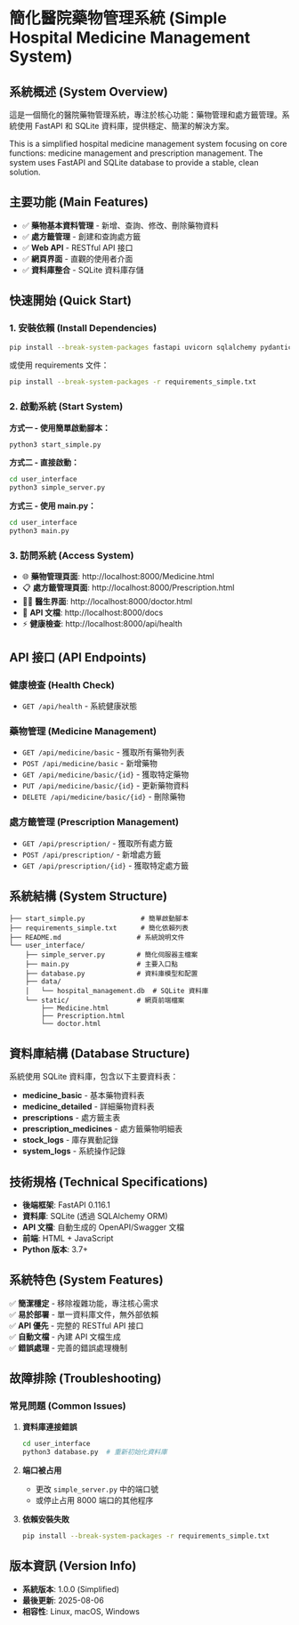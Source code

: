 # 簡化醫院藥物管理系統 (Simple Hospital Medicine Management System)

## 系統概述 (System Overview)

這是一個簡化的醫院藥物管理系統，專注於核心功能：藥物管理和處方籤管理。系統使用 FastAPI 和 SQLite 資料庫，提供穩定、簡潔的解決方案。

This is a simplified hospital medicine management system focusing on core functions: medicine management and prescription management. The system uses FastAPI and SQLite database to provide a stable, clean solution.

## 主要功能 (Main Features)

- ✅ **藥物基本資料管理** - 新增、查詢、修改、刪除藥物資料
- ✅ **處方籤管理** - 創建和查詢處方籤
- ✅ **Web API** - RESTful API 接口
- ✅ **網頁界面** - 直觀的使用者介面
- ✅ **資料庫整合** - SQLite 資料庫存儲

## 快速開始 (Quick Start)

### 1. 安裝依賴 (Install Dependencies)

```bash
pip install --break-system-packages fastapi uvicorn sqlalchemy pydantic pyyaml
```

或使用 requirements 文件：
```bash
pip install --break-system-packages -r requirements_simple.txt
```

### 2. 啟動系統 (Start System)

**方式一 - 使用簡單啟動腳本：**
```bash
python3 start_simple.py
```

**方式二 - 直接啟動：**
```bash
cd user_interface
python3 simple_server.py
```

**方式三 - 使用 main.py：**
```bash
cd user_interface
python3 main.py
```

### 3. 訪問系統 (Access System)

- 🌐 **藥物管理頁面**: http://localhost:8000/Medicine.html
- 📋 **處方籤管理頁面**: http://localhost:8000/Prescription.html
- 👨‍⚕️ **醫生界面**: http://localhost:8000/doctor.html
- 📖 **API 文檔**: http://localhost:8000/docs
- ⚡ **健康檢查**: http://localhost:8000/api/health

## API 接口 (API Endpoints)

### 健康檢查 (Health Check)
- `GET /api/health` - 系統健康狀態

### 藥物管理 (Medicine Management)
- `GET /api/medicine/basic` - 獲取所有藥物列表
- `POST /api/medicine/basic` - 新增藥物
- `GET /api/medicine/basic/{id}` - 獲取特定藥物
- `PUT /api/medicine/basic/{id}` - 更新藥物資料
- `DELETE /api/medicine/basic/{id}` - 刪除藥物

### 處方籤管理 (Prescription Management)
- `GET /api/prescription/` - 獲取所有處方籤
- `POST /api/prescription/` - 新增處方籤
- `GET /api/prescription/{id}` - 獲取特定處方籤

## 系統結構 (System Structure)

```
├── start_simple.py              # 簡單啟動腳本
├── requirements_simple.txt      # 簡化依賴列表
├── README.md                   # 系統說明文件
└── user_interface/
    ├── simple_server.py        # 簡化伺服器主檔案
    ├── main.py                 # 主要入口點
    ├── database.py             # 資料庫模型和配置
    ├── data/
    │   └── hospital_management.db  # SQLite 資料庫
    └── static/                 # 網頁前端檔案
        ├── Medicine.html
        ├── Prescription.html
        └── doctor.html
```

## 資料庫結構 (Database Structure)

系統使用 SQLite 資料庫，包含以下主要資料表：

- **medicine_basic** - 基本藥物資料表
- **medicine_detailed** - 詳細藥物資料表
- **prescriptions** - 處方籤主表
- **prescription_medicines** - 處方籤藥物明細表
- **stock_logs** - 庫存異動記錄
- **system_logs** - 系統操作記錄

## 技術規格 (Technical Specifications)

- **後端框架**: FastAPI 0.116.1
- **資料庫**: SQLite (透過 SQLAlchemy ORM)
- **API 文檔**: 自動生成的 OpenAPI/Swagger 文檔
- **前端**: HTML + JavaScript
- **Python 版本**: 3.7+

## 系統特色 (System Features)

✅ **簡潔穩定** - 移除複雜功能，專注核心需求  
✅ **易於部署** - 單一資料庫文件，無外部依賴  
✅ **API 優先** - 完整的 RESTful API 接口  
✅ **自動文檔** - 內建 API 文檔生成  
✅ **錯誤處理** - 完善的錯誤處理機制  

## 故障排除 (Troubleshooting)

### 常見問題 (Common Issues)

1. **資料庫連接錯誤**
   ```bash
   cd user_interface
   python3 database.py  # 重新初始化資料庫
   ```

2. **端口被占用**
   - 更改 `simple_server.py` 中的端口號
   - 或停止占用 8000 端口的其他程序

3. **依賴安裝失敗**
   ```bash
   pip install --break-system-packages -r requirements_simple.txt
   ```

## 版本資訊 (Version Info)

- **系統版本**: 1.0.0 (Simplified)
- **最後更新**: 2025-08-06
- **相容性**: Linux, macOS, Windows